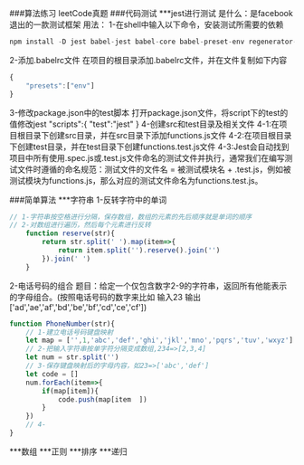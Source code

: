 ###算法练习
    leetCode真题
###代码测试
    ***jest进行测试
    是什么：是facebook退出的一款测试框架
    用法：
1-在shell中输入以下命令，安装测试所需要的依赖
```js
npm install -D jest babel-jest babel-core babel-preset-env regenerator-runtime
```
2-添加.babelrc文件
在项目的根目录添加.babelrc文件，并在文件复制如下内容
```js
{
    "presets":["env"]
}
```
3-修改package.json中的test脚本
打开package.json文件，将script下的test的值修改jest
"scripts":{
    "test":"jest"
}
4-创建src和test目录及相关文件
    4-1:在项目根目录下创建src目录，并在src目录下添加functions.js文件
    4-2:在项目根目录下创建test目录，并在test目录下创建functions.test.js文件
    4-3:Jest会自动找到项目中所有使用.spec.js或.test.js文件命名的测试文件并执行，通常我们在编写测试文件时遵循的命名规范：测试文件的文件名 = 被测试模块名 + .test.js，例如被测试模块为functions.js，那么对应的测试文件命名为functions.test.js。

###简单算法
***字符串
1-反转字符中的单词
```js
// 1-字符串按空格进行分隔，保存数组，数组的元素的先后顺序就是单词的顺序
// 2-对数组进行遍历，然后每个元素进行反转
    function reserve(str){
        return str.split(' ').map(item=>{
            return item.split('').reserve().join('')
        }).join(' ')
    }
```
2-电话号码的组合 
    题目：给定一个仅包含数字2-9的字符串，返回所有他能表示的字母组合。(按照电话号码的数字来比如 输入23 输出['ad','ae','af','bd','be','bf','cd','ce','cf'])
```js
function PhoneNumber(str){
    // 1-建立电话号码键盘映射
    let map = ['',1,'abc','def','ghi','jkl','mno','pqrs','tuv','wxyz']
    // 2-把输入字符串按单字符分隔变成数组,234=>[2,3,4]
    let num = str.split('')
    // 3-保存键盘映射后的字母内容，如23=>['abc','def']
    let code = []
    num.forEach(item=>{
        if(map[item]){
            code.push(map[item  ])
        }
    })
    // 4- 
}

```

***数组
***正则
***排序
***递归